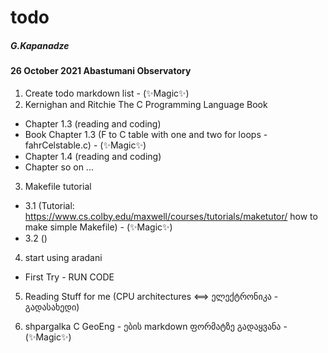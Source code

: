 # todo
##### G.Kapanadze

#### 26 October 2021 Abastumani Observatory

1. Create todo markdown list - (✨Magic✨)
2. Kernighan and Ritchie The C Programming Language Book

- Chapter 1.3 (reading and coding)
 - Book Chapter 1.3 (F to C table with one and two for loops - fahrCelstable.c) - (✨Magic✨)
- Chapter 1.4 (reading and coding)
- Chapter so on ...

3. Makefile tutorial
- 3.1 (Tutorial: https://www.cs.colby.edu/maxwell/courses/tutorials/maketutor/ how to make simple Makefile) - (✨Magic✨)
- 3.2 ()

4. start using aradani
- First Try - RUN CODE

5. Reading Stuff for me (CPU architectures <==> ელექტრონიკა - გადასახედი)

6. shpargalka C GeoEng - ების markdown ფორმატზე გადაყვანა - (✨Magic✨)
